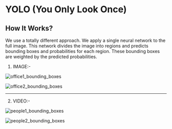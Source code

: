 # YOLO (You Only Look Once)

## How It Works?
We use a totally different approach. We apply a single neural network to the full image. This network divides the image into regions and predicts bounding boxes and probabilities for each region. These bounding boxes are weighted by the predicted probabilities.

1. IMAGE:-

![office1_bounding_boxes](https://github.com/ArpitaSatsangi/YOLO/assets/107709451/ae6977fe-f8a5-4b70-a9f4-8abe8f754e60)

![office2_bounding_boxes](https://github.com/ArpitaSatsangi/YOLO/assets/107709451/e1fd0296-cb87-45eb-bc70-73472b2b47a9)


---------------------------------------------------------------------------------------------------------------------------

2. VIDEO:-

![people1_bounding_boxes](https://github.com/ArpitaSatsangi/YOLO/assets/107709451/ee389f6f-f140-45b4-9d3e-488957dbdfc3)

![people2_bounding_boxes](https://github.com/ArpitaSatsangi/YOLO/assets/107709451/a50a40a6-fd21-43c2-8c04-7e1a8c97b225)
